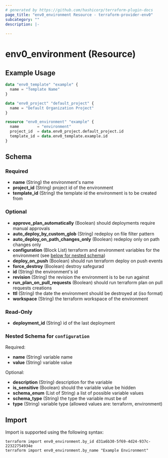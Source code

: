 ```yaml
---
# generated by https://github.com/hashicorp/terraform-plugin-docs
page_title: "env0_environment Resource - terraform-provider-env0"
subcategory: ""
description: |-
  
---
```


# env0_environment (Resource)



## Example Usage

```terraform
data "env0_template" "example" {
  name = "Template Name"
}

data "env0_project" "default_project" {
  name = "Default Organization Project"
}

resource "env0_environment" "example" {
  name        = "environment"
  project_id  = data.env0_project.default_project.id
  template_id = data.env0_template.example.id
}
```

<!-- schema generated by tfplugindocs -->
## Schema

### Required

- **name** (String) the environment's name
- **project_id** (String) project id of the environment
- **template_id** (String) the template id the environment is to be created from

### Optional

- **approve_plan_automatically** (Boolean) should deployments require manual approvals
- **auto_deploy_by_custom_glob** (String) redeploy on file filter pattern
- **auto_deploy_on_path_changes_only** (Boolean) redeploy only on path changes only
- **configuration** (Block List) terraform and environment variables for the environment (see [below for nested schema](#nestedblock--configuration))
- **deploy_on_push** (Boolean) should run terraform deploy on push events
- **force_destroy** (Boolean) destroy safegurad
- **id** (String) the environment's id
- **revision** (String) the revision the environment is to be run against
- **run_plan_on_pull_requests** (Boolean) should run terraform plan on pull requests creations
- **ttl** (String) the date the environment should be destroyed at (iso format)
- **workspace** (String) the terraform workspace of the environment

### Read-Only

- **deployment_id** (String) id of the last deployment

<a id="nestedblock--configuration"></a>
### Nested Schema for `configuration`

Required:

- **name** (String) variable name
- **value** (String) variable value

Optional:

- **description** (String) description for the variable
- **is_sensitive** (Boolean) should the variable value be hidden
- **schema_enum** (List of String) a list of possible variable values
- **schema_type** (String) the type the variable must be of
- **type** (String) variable type (allowed values are: terraform, environment)

## Import

Import is supported using the following syntax:

```shell
terraform import env0_environment.by_id d31a6b30-5f69-4d24-937c-22322754934e
terraform import env0_environment.by_name "Example Environment"
```
